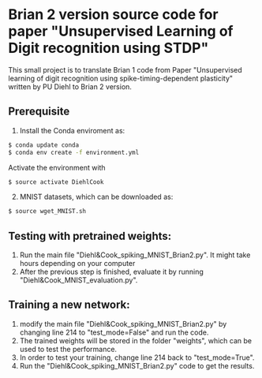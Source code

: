 # Brian 2 version source code for paper "Unsupervised Learning of Digit recognition using STDP"

This small project is to translate Brian 1 code from Paper "Unsupervised learning of digit recognition using spike-timing-dependent plasticity" written by PU Diehl to Brian 2 version. 


## Prerequisite
1. Install the Conda enviroment as:

```bash
$ conda update conda
$ conda env create -f environment.yml
```

Activate the environment with

```bash
$ source activate DiehlCook
```

2. MNIST datasets, which can be downloaded as:

```bash
$ source wget_MNIST.sh
```

## Testing with pretrained weights:

1. Run the main file "Diehl&Cook_spiking_MNIST_Brian2.py". It might take hours depending on your computer 
2. After the previous step is finished, evaluate it by running "Diehl&Cook_MNIST_evaluation.py".

## Training a new network:

1. modify the main file "Diehl&Cook_spiking_MNIST_Brian2.py" by changing line 214 to "test_mode=False" and run the code. 
2. The trained weights will be stored in the folder "weights", which can be used to test the performance.
3. In order to test your training, change line 214 back to "test_mode=True". 
4. Run the "Diehl&Cook_spiking_MNIST_Brian2.py" code to get the results. 

